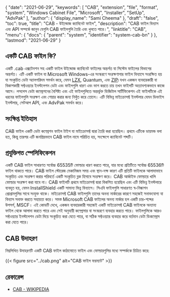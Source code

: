 {
  "date": "2021-06-29",
  "keywords": [
    "CAB",
    "extension",
    "file",
    "format",
    "system",
    "Windows Cabinet File",
    "Microsoft",
    "Installer",
    "SetUp",
    "AdvPak"
  ],
  "author": {
    "display_name": "Sami Cheema"
  },
  "draft": "false",
  "toc": true,
  "title": "CAB - উইন্ডোজ ক্যাবিনেট ফাইল",
  "description": "CAB ফাইল বিন্যাস এবং API সম্পর্কে জানুন যেগুলি CAB ফাইলগুলি তৈরি এবং খুলতে পারে।",
  "linktitle": "CAB",
  "menu": {
    "docs": {
      "parent": "system",
      "identifier": "system-cab-bn"
    }
  },
  "lastmod": "2021-06-29"
}

## একটি CAB ফাইল কি? ##

একটি .cab এক্সটেনশন সহ একটি ফাইল উইন্ডোজ ক্যাবিনেট ফাইলের অন্তর্গত যা সিস্টেম ফাইলের বিভাগের অন্তর্গত। এটি একটি ফাইল যা Microsoft Windows-এর সংস্করণে সংরক্ষণাগার ফাইল বিন্যাসে সংরক্ষিত হয় যা সংকুচিত ডেটা অ্যালগরিদম সমর্থন করে, যেমন [LZX](/compression/lzx/), Quantum, এবং [ZIP](/compression/zip/)৷ যখন একজন ব্যবহারকারী বা বিকাশকারী সফ্টওয়্যার ইনস্টলেশন ডেটা এবং ফাইলগুলি ধারণ এবং ভাগ করতে চায় তখন ফাইলটি অত্যাবশ্যকভাবে কাজে আসে। লসলেস ডেটা কম্প্রেশনের বৈশিষ্ট্য এবং এই ফাইলগুলিতে অন্তর্ভুক্ত ডিজিটাল সার্টিফিকেশন এই ফাইলটিকে এই ধরনের ফাইলগুলি সংরক্ষণ এবং শেয়ার করার জন্য নিখুঁত করে তোলে। এটি বিভিন্ন মাইক্রোসফ্ট ইনস্টলার যেমন ডিভাইস ইনস্টলার, সেটআপ API, এবং AdvPak সমর্থন করে।

## সংক্ষিপ্ত ইতিহাস ##

CAB ফাইল একটি ডেটা কম্প্রেশন ফাইল টাইপ যা মাইক্রোসফ্ট দ্বারা তৈরি করা হয়েছিল। প্রথমে এটিকে ডায়মন্ড বলা হত, কিন্তু তারপর এটি জনপ্রিয়ভাবে CAB ফাইল নামে পরিচিত হয়, সংক্ষেপে ক্যাবিনেট শব্দটি।

## প্রযুক্তিগত স্পেসিফিকেশন ##

একটি CAB ফাইল সাধারণত সর্বোচ্চ 65535টি ফোল্ডার ধারণ করতে পারে, যার মধ্যে প্রতিটিতে সর্বোচ্চ 65536টি ফাইল থাকতে পারে। CAB ফাইল স্টোরেজ মেকানিজম সময় এবং স্থান-দক্ষ কারণ এটি প্রতিটি ফাইলকে আলাদাভাবে সংকুচিত এবং সংরক্ষণ করার পরিবর্তে একটি সংকুচিত ব্লক হিসাবে সংরক্ষণ করে। CAB আর্কাইভ ফোল্ডারে খালি ফোল্ডার সংরক্ষণ করা যাবে না। CAB ফাইলটি প্রথমে মাইক্রোসফ্ট দ্বারা বিকশিত হয়েছিল এবং এটি বিভিন্ন ইনস্টলারে ব্যবহৃত হয়, যেমন InstallShield একটি সামান্য ভিন্ন বিন্যাসে। সিএবি ফাইলগুলি সাধারণত স্ব-নিষ্কাশন প্রোগ্রামগুলির সাথে সংযুক্ত থাকে। মাইক্রোসফ্ট CAB ফাইলগুলি তাদের অনন্য মার্কারের কারণে সহজেই সনাক্তযোগ্য যা বিন্যাস সনাক্ত করতে সহায়তা করে। সমস্ত Microsoft CAB ফাইলের অনন্য মার্কার হল একটি চার-শব্দের উপসর্গ, MSCF। এই কোডটি দেখে, একজন ব্যবহারকারী সহজেই একটি মাইক্রোসফ্ট CAB ফাইলকে অন্যান্য ফাইল থেকে আলাদা করতে পারে এবং সেই অনুযায়ী কম্প্রেসার বা সংস্করণে ব্যবহার করতে পারে। ফাইলগুলিকে আরও সফ্টওয়্যার ইনস্টলেশন ডেটা দিয়ে সংকুচিত করা যেতে পারে, বা সঠিক সফ্টওয়্যার ব্যবহার করে বর্তমান ডেটা ডিকম্প্রেস করা যেতে পারে।


## CAB উদাহরণ ##

নিম্নলিখিত উদাহরণটি একটি CAB ফাইল কাঠামোতে ফাইল এবং ফোল্ডারগুলির মধ্যে সম্পর্ককে চিত্রিত করে:

{{< figure src="../cab.png" alt="CAB ফাইল ফরম্যাট" >}}

## রেফারেন্স ##

* [CAB - WIKIPEDIA](https://en.wikipedia.org/wiki/Cabinet_(file_format))
